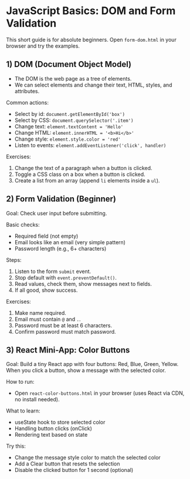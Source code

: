 # JavaScript Basics: DOM and Form Validation

This short guide is for absolute beginners. Open `form-dom.html` in your browser and try the examples.

## 1) DOM (Document Object Model)

- The DOM is the web page as a tree of elements.
- We can select elements and change their text, HTML, styles, and attributes.

Common actions:
- Select by id: `document.getElementById('box')`
- Select by CSS: `document.querySelector('.item')`
- Change text: `element.textContent = 'Hello'`
- Change HTML: `element.innerHTML = '<b>Hi</b>'`
- Change style: `element.style.color = 'red'`
- Listen to events: `element.addEventListener('click', handler)`

Exercises:
1. Change the text of a paragraph when a button is clicked.
2. Toggle a CSS class on a box when a button is clicked.
3. Create a list from an array (append `li` elements inside a `ul`).

## 2) Form Validation (Beginner)

Goal: Check user input before submitting.

Basic checks:
- Required field (not empty)
- Email looks like an email (very simple pattern)
- Password length (e.g., 6+ characters)

Steps:
1. Listen to the form `submit` event.
2. Stop default with `event.preventDefault()`.
3. Read values, check them, show messages next to fields.
4. If all good, show success.

Exercises:
1. Make name required.
2. Email must contain `@` and `.`.
3. Password must be at least 6 characters.
4. Confirm password must match password.


## 3) React Mini-App: Color Buttons

Goal: Build a tiny React app with four buttons: Red, Blue, Green, Yellow. When you click a button, show a message with the selected color.

How to run:
- Open `react-color-buttons.html` in your browser (uses React via CDN, no install needed).

What to learn:
- useState hook to store selected color
- Handling button clicks (onClick)
- Rendering text based on state

Try this:
- Change the message style color to match the selected color
- Add a Clear button that resets the selection
- Disable the clicked button for 1 second (optional)


